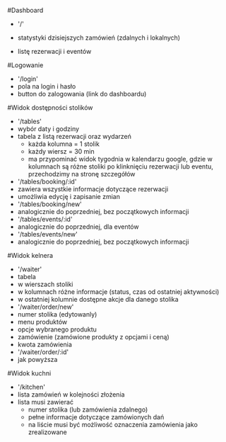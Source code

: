 #Dashboard

- '/'

- statystyki dzisiejszych zamówień (zdalnych i lokalnych)
- listę rezerwacji i eventów

#Logowanie

- '/login'
- pola na login i hasło 
- button do zalogowania (link do dashboardu)

#Widok dostępności stolików

- '/tables'
- wybór daty i godziny
- tabela z listą rezerwacji oraz wydarzeń
  - każda kolumna = 1 stolik
  - każdy wiersz = 30 min
  - ma przypominać widok tygodnia w kalendarzu google, gdzie w kolumnach są różne stoliki
  po klinknięciu rezerwacji lub eventu, przechodzimy na stronę szczegółów 
- '/tables/booking/:id'
- zawiera wszystkie informacje dotyczące rezerwacji
- umożliwia edycję i zapisanie zmian
- '/tables/booking/new'
- analogicznie do poprzedniej, bez początkowych informacji
- '/tables/events/:id'
- analogicznie do poprzedniej, dla eventów
- '/tables/events/new'
- analogicznie do poprzedniej, bez początkowych informacji

#Widok kelnera

- '/waiter'
- tabela
- w wierszach stoliki
- w kolumnach różne informacje (status, czas od ostatniej aktywności)
- w ostatniej kolumnie dostępne akcje dla danego stolika
- '/waiter/order/new'
- numer stolika (edytowanly)
- menu produktów
- opcje wybranego produktu
- zamówienie (zamówione produkty z opcjami i ceną)
- kwota zamówienia
- '/waiter/order/:id'
- jak powyższa

#Widok kuchni

- '/kitchen'
- lista zamówień w kolejności złożenia
- lista musi zawierać 
  - numer stolika (lub zamówienia zdalnego) 
  - pełne informacje dotyczące zamówionych dań
  - na liście musi być możliwość oznaczenia zamówienia jako zrealizowane